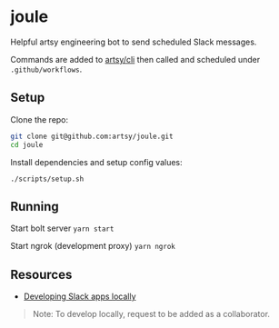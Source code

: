 # joule

Helpful artsy engineering bot to send scheduled Slack messages.

Commands are added to [artsy/cli](https://github.com/artsy/cli) then called and scheduled under `.github/workflows`.

## Setup

Clone the repo:

```sh
git clone git@github.com:artsy/joule.git
cd joule
```

Install dependencies and setup config values:

```
./scripts/setup.sh
```

## Running

Start bolt server
`yarn start`

Start ngrok (development proxy)
`yarn ngrok`

## Resources

- [Developing Slack apps locally](https://slack.dev/node-slack-sdk/tutorials/local-development)

> Note: To develop locally, request to be added as a collaborator.
